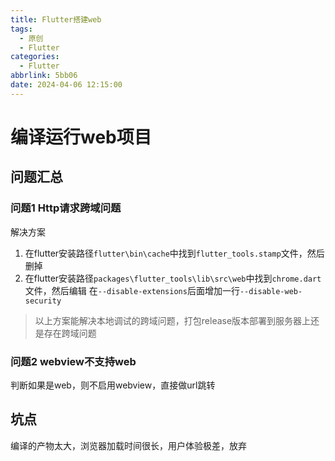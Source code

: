```yaml
---
title: Flutter搭建web
tags:
  - 原创
  - Flutter
categories:
  - Flutter
abbrlink: 5bb06
date: 2024-04-06 12:15:00
---
```


# 编译运行web项目

## 问题汇总

### 问题1 Http请求跨域问题
解决方案
1. 在flutter安装路径`flutter\bin\cache`中找到`flutter_tools.stamp`文件，然后删掉
2. 在flutter安装路径`packages\flutter_tools\lib\src\web`中找到`chrome.dart`文件，然后编辑
在`--disable-extensions`后面增加一行`--disable-web-security`
>以上方案能解决本地调试的跨域问题，打包release版本部署到服务器上还是存在跨域问题

### 问题2 webview不支持web
判断如果是web，则不启用webview，直接做url跳转

## 坑点
编译的产物太大，浏览器加载时间很长，用户体验极差，放弃

